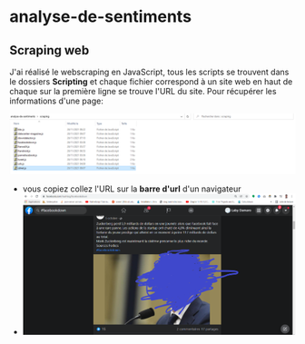# analyse-de-sentiments


## Scraping web 
J'ai réalisé le webscraping en JavaScript, tous les scripts se trouvent dans le dossiers
**Scripting** et chaque fichier correspond à un site web en haut de chaque sur la première ligne se trouve l'URL du site.
Pour récupérer les informations d'une page:

![image 1](images/1.png)

* vous copiez collez l'URL sur la **barre d'url** d'un navigateur
* ![image 2](images/2.png)